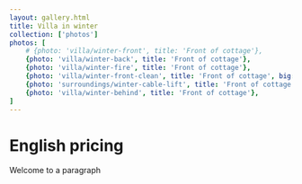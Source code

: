 ```yaml
---
layout: gallery.html
title: Villa in winter
collection: ['photos']
photos: [
    # {photo: 'villa/winter-front', title: 'Front of cottage'},
    {photo: 'villa/winter-back', title: 'Front of cottage'},
    {photo: 'villa/winter-fire', title: 'Front of cottage'},
    {photo: 'villa/winter-front-clean', title: 'Front of cottage', big: true},
    {photo: 'surroundings/winter-cable-lift', title: 'Front of cottage'},
    {photo: 'villa/winter-behind', title: 'Front of cottage'},
]
---
```


English **pricing**
===============
Welcome to a paragraph